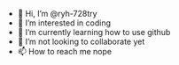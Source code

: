 - 👋 Hi, I’m @ryh-728try
- 👀 I’m interested in coding
- 🌱 I’m currently learning how to use github
- 💞️ I’m not looking to collaborate yet
- 📫 How to reach me nope

<!---
ryh-728try/ryh-728try is a ✨ special ✨ repository because its `README.md` (this file) appears on your GitHub profile.
You can click the Preview link to take a look at your changes.
--->
